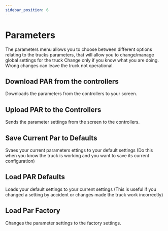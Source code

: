 ```yaml
---
sidebar_position: 6
---
```


# Parameters

The parameters menu allows you to choose between different options relating to the trucks parameters, that will allow you to change/manage global settings for the truck
Change only if you know what you are doing.
Wrong changes can leave the truck not operational.


## Download PAR from the controllers

Downloads the parameters from the controllers to your screen.

## Upload PAR to the Controllers
Sends the parameter settings from the screen to the controllers.

## Save Current Par to Defaults

Svaes your current parameters ettings to your default settings (Do this when you know the truck is working and you want to save its current configuration)


## Load PAR Defaults

Loads your default settings to your current settings (This is useful if you changed a setting by accident or changes made the truck work incorrectly)


## Load Par Factory

Changes the parameter settings to the factory settings.













